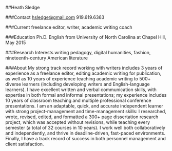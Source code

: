 ##Heath Sledge
 
###Contact 
hsledge@gmail.com
919.619.6363

###Current 
freelance editor, writer, academic writing coach

###Education 
Ph.D. English from University of North Carolina at Chapel Hill, May 2015

###Research Interests 
writing pedagogy, digital humanities, fashion, nineteenth-century American literature 

###About
My strong track record working with writers includes 3 years of experience as a freelance editor, editing academic writing for publication, as well as 10 years of experience teaching academic writing to 500+ diverse learners (including developing writers and English-language learners). I have excellent written and verbal communication skills, with expertise in both formal and informal presentations; my experience includes 10 years of classroom teaching and multiple professional conference presentations. I am an adaptable, quick, and accurate independent learner with strong project-management and time-management skills: I researched, wrote, revised, edited, and formatted a 300+ page dissertation research project, which was accepted without revisions, while teaching every semester (a total of 32 courses in 10 years). I work well both collaboratively and independently, and thrive in deadline-driven, fast-paced environments. Finally, I have a track record of success in both personnel management and client satisfaction. 

